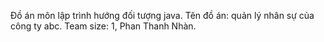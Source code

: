 Đồ án môn lập trình hướng đối tượng java. 
Tên đồ án: quản lý nhân sự của công ty abc.
Team size: 1, Phan Thanh Nhàn.
